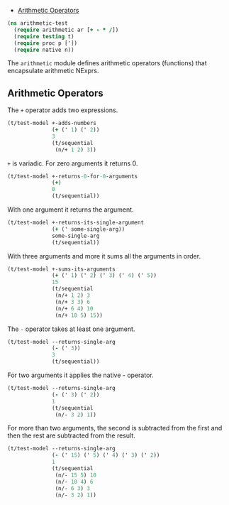   * [Arithmetic Operators](#arithmetic-operators)
```clojure
(ns arithmetic-test
  (require arithmetic ar [+ - * /])
  (require testing t)
  (require proc p ['])
  (require native n))

```
The `arithmetic` module defines arithmetic operators (functions) that encapsulate arithmetic NExprs.

## Arithmetic Operators
The `+` operator adds two expressions.
```clojure
(t/test-model +-adds-numbers
              (+ (' 1) (' 2))
              3
              (t/sequential
               (n/+ 1 2) 3))

```
`+` is variadic. For zero arguments it returns 0.
```clojure
(t/test-model +-returns-0-for-0-arguments
              (+)
              0
              (t/sequential))

```
With one argument it returns the argument.
```clojure
(t/test-model +-returns-its-single-argument
              (+ (' some-single-arg))
              some-single-arg
              (t/sequential))

```
With three arguments and more it sums all the arguments in order.
```clojure
(t/test-model +-sums-its-arguments
              (+ (' 1) (' 2) (' 3) (' 4) (' 5))
              15
              (t/sequential
               (n/+ 1 2) 3
               (n/+ 3 3) 6
               (n/+ 6 4) 10
               (n/+ 10 5) 15))

```
The `-` operator takes at least one argument.
```clojure
(t/test-model --returns-single-arg
              (- (' 3))
              3
              (t/sequential))

```
For two arguments it applies the native - operator.
```clojure
(t/test-model --returns-single-arg
              (- (' 3) (' 2))
              1
              (t/sequential
               (n/- 3 2) 1))

```
For more than two arguments, the second is subtracted from the first
and then the rest are subtracted from the result.
```clojure
(t/test-model --returns-single-arg
              (- (' 15) (' 5) (' 4) (' 3) (' 2))
              1
              (t/sequential
               (n/- 15 5) 10
               (n/- 10 4) 6
               (n/- 6 3) 3
               (n/- 3 2) 1))
```

